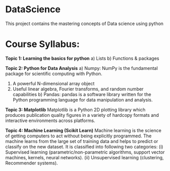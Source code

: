 # DataScience
This project contains the mastering concepts of Data science using python
# Course Syllabus:


**Topic 1: Learning the basics for python**
a) Lists
b) Functions & packages


**Topic 2: Python for Data Analysis**
a) Numpy: NumPy is the fundamental package for scientific computing with Python.
1) A powerful N-dimensional array object
2) Useful linear algebra, Fourier transforms, and random number capabilities
b) Pandas:  pandas is a software library written for the Python programming language for data manipulation and analysis.

**Topic 3: Matplotlib** 
Matplotlib is a Python 2D plotting library which produces publication quality figures in a variety of hardcopy formats 
and interactive environments across platforms.


**Topic 4: Machine Learning (Scikit Learn)**
Machine learning is the science of getting computers to act without being explicitly programmed. 
The machine learns from the large set of training data and helps to predict or classify on the new dataset.
It is classified into following two categories:
(i) Supervised learning (parametric/non-parametric algorithms, support vector machines, kernels, neural networks).
(ii) Unsupervised learning (clustering, Recommender systems).

